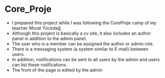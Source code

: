 # Core_Proje
-  I prepared this project while I was following the CoreProje camp of my teacher Murat Yücedağ.
-  Although this project is basically a cv site, it also includes an author panel in addition to the admin panel.
-  The user who is a member can be assigned the author or admin role.
-  There is a messaging system (a system similar to E-mail) between users.
-  In addition, notifications can be sent to all users by the admin and users can list these notifications.
-  The front of the page is edited by the admin
